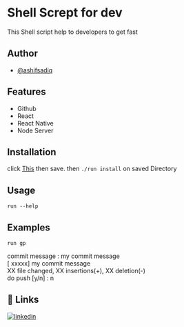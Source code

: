 
# Shell Scrept for dev

This Shell script help to developers to get fast


## Author

- [@ashifsadiq](https://www.github.com/ashifsadiq)


## Features

- Github
- React
- React Native
- Node Server

## Installation

click [This](https://github.com/ashifsadiq/notes/releases/download/v1.0.0/run) then save.
then `./run install` on saved Directory


    
## Usage

```shell
run --help
```
## Examples
```shell
run gp
```
commit message : my commit message <br/>
[<branch> xxxxx]  my commit message <br/>
XX file changed, XX insertions(+), XX deletion(-) <br/>
do push [y/n] : n <br/>
## 🔗 Links
[![linkedin](https://img.shields.io/badge/linkedin-0A66C2?style=for-the-badge&logo=linkedin&logoColor=white)](https://www.linkedin.com/in/ashifsadiq)

